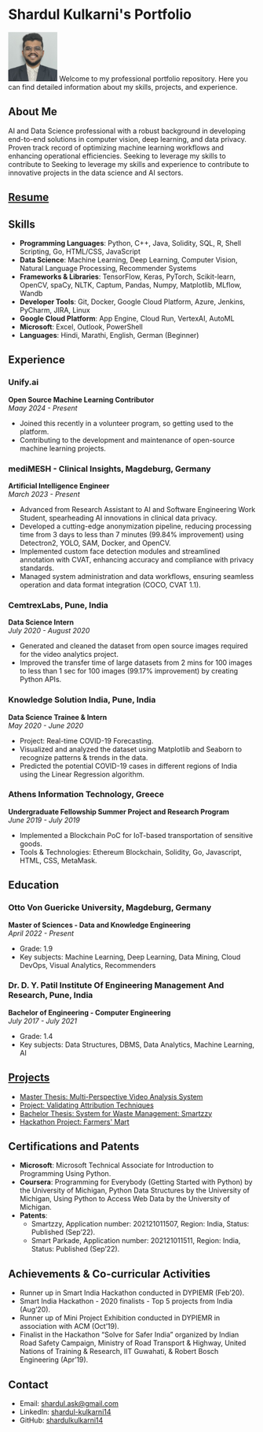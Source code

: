 # Shardul Kulkarni's Portfolio

<img src="assets/images/profile.jpg" alt="Profile Image" width="100"/>
Welcome to my professional portfolio repository. Here you can find detailed information about my skills, projects, and experience.

## About Me
AI and Data Science professional with a robust background in developing end-to-end solutions in computer vision, deep learning, and data privacy. Proven track record of optimizing machine learning workflows and enhancing operational efficiencies. Seeking to leverage my skills to contribute to Seeking to leverage my skills and experience to contribute to innovative projects in the data science and AI sectors.

## [Resume](experience/Shardul_Kulkarni_CV_11.06.pdf)

## Skills
- **Programming Languages**: Python, C++, Java, Solidity, SQL, R, Shell Scripting, Go, HTML/CSS, JavaScript
- **Data Science**: Machine Learning, Deep Learning, Computer Vision, Natural Language Processing, Recommender Systems
- **Frameworks & Libraries**: TensorFlow, Keras, PyTorch, Scikit-learn, OpenCV, spaCy, NLTK, Captum, Pandas, Numpy, Matplotlib, MLflow, Wandb
- **Developer Tools**: Git, Docker, Google Cloud Platform, Azure, Jenkins, PyCharm, JIRA, Linux
- **Google Cloud Platform**: App Engine, Cloud Run, VertexAI, AutoML
- **Microsoft**: Excel, Outlook, PowerShell
- **Languages**: Hindi, Marathi, English, German (Beginner)

## Experience
### Unify.ai
**Open Source Machine Learning Contributor**  
*Maay 2024 - Present*
- Joined this recently in a volunteer program, so getting used to the platform.
- Contributing to the development and maintenance of open-source machine learning projects.

### mediMESH - Clinical Insights, Magdeburg, Germany
**Artificial Intelligence Engineer**  
*March 2023 - Present*
- Advanced from Research Assistant to AI and Software Engineering Work Student, spearheading AI innovations in clinical data privacy.
- Developed a cutting-edge anonymization pipeline, reducing processing time from 3 days to less than 7 minutes (99.84% improvement) using Detectron2, YOLO, SAM, Docker, and OpenCV.
- Implemented custom face detection modules and streamlined annotation with CVAT, enhancing accuracy and compliance with privacy standards.
- Managed system administration and data workflows, ensuring seamless operation and data format integration (COCO, CVAT 1.1).

### CemtrexLabs, Pune, India
**Data Science Intern**  
*July 2020 - August 2020*
- Generated and cleaned the dataset from open source images required for the video analytics project.
- Improved the transfer time of large datasets from 2 mins for 100 images to less than 1 sec for 100 images (99.17% improvement) by creating Python APIs.

### Knowledge Solution India, Pune, India
**Data Science Trainee & Intern**  
*May 2020 - June 2020*
- Project: Real-time COVID-19 Forecasting.
- Visualized and analyzed the dataset using Matplotlib and Seaborn to recognize patterns & trends in the data.
- Predicted the potential COVID-19 cases in different regions of India using the Linear Regression algorithm.

### Athens Information Technology, Greece
**Undergraduate Fellowship Summer Project and Research Program**  
*June 2019 - July 2019*  
- Implemented a Blockchain PoC for IoT-based transportation of sensitive goods.
- Tools & Technologies: Ethereum Blockchain, Solidity, Go, Javascript, HTML, CSS, MetaMask.


## Education
### Otto Von Guericke University, Magdeburg, Germany
**Master of Sciences - Data and Knowledge Engineering**  
*April 2022 - Present*  
- Grade: 1.9
- Key subjects: Machine Learning, Deep Learning, Data Mining, Cloud DevOps, Visual Analytics, Recommenders

### Dr. D. Y. Patil Institute Of Engineering Management And Research, Pune, India
**Bachelor of Engineering - Computer Engineering**  
*July 2017 - July 2021*  
- Grade: 1.4
- Key subjects: Data Structures, DBMS, Data Analytics, Machine Learning, AI

## [Projects](projects/project1.md)
- [Master Thesis: Multi-Perspective Video Analysis System](projects/project1.md)
- [Project: Validating Attribution Techniques](projects/project2.md)
- [Bachelor Thesis: System for Waste Management: Smartzzy](projects/project3.md)
- [Hackathon Project: Farmers' Mart](projects/project4.md)

## Certifications and Patents
- **Microsoft**: Microsoft Technical Associate for Introduction to Programming Using Python.
- **Coursera**: Programming for Everybody (Getting Started with Python) by the University of Michigan, Python Data Structures by the University of Michigan, Using Python to Access Web Data by the University of Michigan.
- **Patents**: 
  - Smartzzy, Application number: 202121011507, Region: India, Status: Published (Sep’22).
  - Smart Parkade, Application number: 202121011511, Region: India, Status: Published (Sep’22).

## Achievements & Co-curricular Activities
- Runner up in Smart India Hackathon conducted in DYPIEMR (Feb’20).
- Smart India Hackathon - 2020 finalists - Top 5 projects from India (Aug’20).
- Runner up of Mini Project Exhibition conducted in DYPIEMR in association with ACM (Oct’19).
- Finalist in the Hackathon “Solve for Safer India” organized by Indian Road Safety Campaign, Ministry of Road Transport & Highway, United Nations of Training & Research, IIT Guwahati, & Robert Bosch Engineering (Apr’19).


## Contact
- Email: shardul.ask@gmail.com
- LinkedIn: [shardul-kulkarni14](https://www.linkedin.com/in/shardul-kulkarni14/)
- GitHub: [shardulkulkarni14](https://github.com/shardulkulkarni14)
